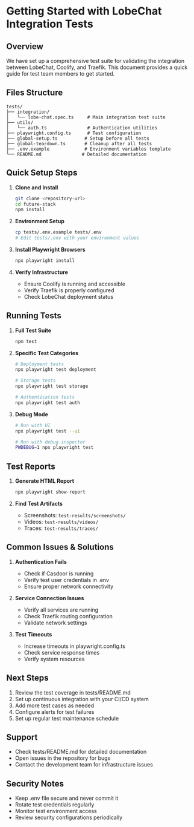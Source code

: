 # Getting Started with LobeChat Integration Tests

## Overview

We have set up a comprehensive test suite for validating the integration between LobeChat, Coolify, and Traefik. This document provides a quick guide for test team members to get started.

## Files Structure

```
tests/
├── integration/
│   └── lobe-chat.spec.ts     # Main integration test suite
├── utils/
│   └── auth.ts               # Authentication utilities
├── playwright.config.ts      # Test configuration
├── global-setup.ts          # Setup before all tests
├── global-teardown.ts       # Cleanup after all tests
├── .env.example             # Environment variables template
└── README.md               # Detailed documentation
```

## Quick Setup Steps

1. **Clone and Install**

   ```bash
   git clone <repository-url>
   cd future-stack
   npm install
   ```

2. **Environment Setup**

   ```bash
   cp tests/.env.example tests/.env
   # Edit tests/.env with your environment values
   ```

3. **Install Playwright Browsers**

   ```bash
   npx playwright install
   ```

4. **Verify Infrastructure**
   - Ensure Coolify is running and accessible
   - Verify Traefik is properly configured
   - Check LobeChat deployment status

## Running Tests

1. **Full Test Suite**

   ```bash
   npm test
   ```

2. **Specific Test Categories**

   ```bash
   # Deployment tests
   npx playwright test deployment

   # Storage tests
   npx playwright test storage

   # Authentication tests
   npx playwright test auth
   ```

3. **Debug Mode**

   ```bash
   # Run with UI
   npx playwright test --ui

   # Run with debug inspector
   PWDEBUG=1 npx playwright test
   ```

## Test Reports

1. **Generate HTML Report**

   ```bash
   npx playwright show-report
   ```

2. **Find Test Artifacts**
   - Screenshots: `test-results/screenshots/`
   - Videos: `test-results/videos/`
   - Traces: `test-results/traces/`

## Common Issues & Solutions

1. **Authentication Fails**
   - Check if Casdoor is running
   - Verify test user credentials in .env
   - Ensure proper network connectivity

2. **Service Connection Issues**
   - Verify all services are running
   - Check Traefik routing configuration
   - Validate network settings

3. **Test Timeouts**
   - Increase timeouts in playwright.config.ts
   - Check service response times
   - Verify system resources

## Next Steps

1. Review the test coverage in tests/README.md
2. Set up continuous integration with your CI/CD system
3. Add more test cases as needed
4. Configure alerts for test failures
5. Set up regular test maintenance schedule

## Support

- Check tests/README.md for detailed documentation
- Open issues in the repository for bugs
- Contact the development team for infrastructure issues

## Security Notes

- Keep .env file secure and never commit it
- Rotate test credentials regularly
- Monitor test environment access
- Review security configurations periodically
